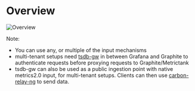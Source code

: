 # Overview

![Overview](https://raw.githubusercontent.com/grafana/metrictank/master/docs/assets/metrictank-highlevel.png)

Note:
* You can use any, or multiple of the input mechanisms
* multi-tenant setups need [tsdb-gw](https://github.com/raintank/tsdb-gw) in between Grafana and Graphite to authenticate requests before proxying requests to Graphite/Metrictank
* tsdb-gw can also be used as a public ingestion point with native metrics2.0 input, for multi-tenant setups.  Clients can then use [carbon-relay-ng](https://github.com/graphite-ng/carbon-relay-ng) to send data.

